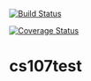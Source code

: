 [![Build Status](https://travis-ci.org/hkonsg/cs107test.svg?branch=main)](https://travis-ci.org/hkonsg/cs107test.svg?branch=main)

[![Coverage Status](https://codecov.io/gh/hgrini/cs107test/branch/main/graph/badge.svg)](https://codecov.io/gh/hkonsg/cs107test)
# cs107test
